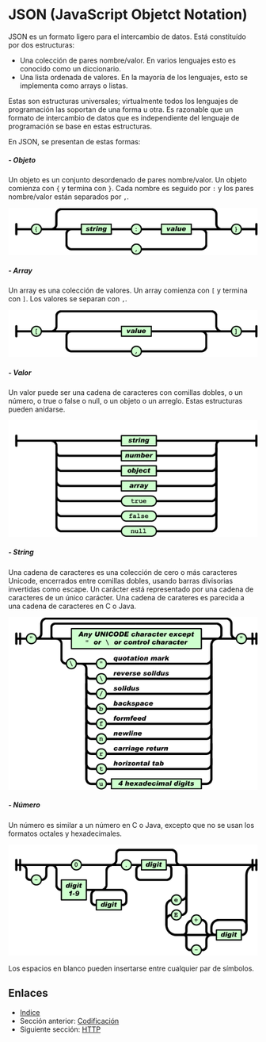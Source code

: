 # JSON (JavaScript Objetct Notation)
JSON es un formato ligero para el intercambio de datos. Está constituído por dos estructuras:

- Una colección de pares nombre/valor. En varios lenguajes esto es conocido como un diccionario.
- Una lista ordenada de valores. En la mayoría de los lenguajes, esto se implementa como arrays o listas.

Estas son estructuras universales; virtualmente todos los lenguajes de programación las soportan de una forma u otra. Es razonable que un formato de intercambio de datos que es independiente del lenguaje de programación se base en estas estructuras.

En JSON, se presentan de estas formas:

##### - Objeto

Un objeto es un conjunto desordenado de pares nombre/valor. Un objeto comienza con `{` y termina con `}`. Cada nombre es seguido por `:` y los pares nombre/valor están separados por `,`. 

![](images/02-object.gif?raw=true)

##### - Array

Un array es una colección de valores. Un array comienza con `[` y termina con `]`. Los valores se separan con `,`.

![](images/02-array.gif?raw=true)

##### - Valor

Un valor puede ser una cadena de caracteres con comillas dobles, o un número, o true o false o null, o un objeto o un arreglo. Estas estructuras pueden anidarse.

![](images/02-value.gif?raw=true)

##### - String

Una cadena de caracteres es una colección de cero o más caracteres Unicode, encerrados entre comillas dobles, usando barras divisorias invertidas como escape. Un carácter está representado por una cadena de caracteres de un único carácter. Una cadena de carateres es parecida a una cadena de caracteres en C o Java.

![](images/02-string.gif?raw=true)

##### - Número

Un número es similar a un número en C o Java, excepto que no se usan los formatos octales y hexadecimales.

![](images/02-number.gif?raw=true)

Los espacios en blanco pueden insertarse entre cualquier par de símbolos.

## Enlaces

- [Indice](preface.md)
- Sección anterior: [Codificación](01.0.md)
- Siguiente sección: [HTTP](03.0.md)
